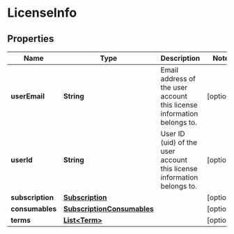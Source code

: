 

# LicenseInfo


## Properties

| Name | Type | Description | Notes |
|------------ | ------------- | ------------- | -------------|
|**userEmail** | **String** | Email address of the user account this license information belongs to. |  [optional] |
|**userId** | **String** | User ID (uid) of the user account this license information belongs to. |  [optional] |
|**subscription** | [**Subscription**](Subscription.md) |  |  [optional] |
|**consumables** | [**SubscriptionConsumables**](SubscriptionConsumables.md) |  |  [optional] |
|**terms** | [**List&lt;Term&gt;**](Term.md) |  |  [optional] |




